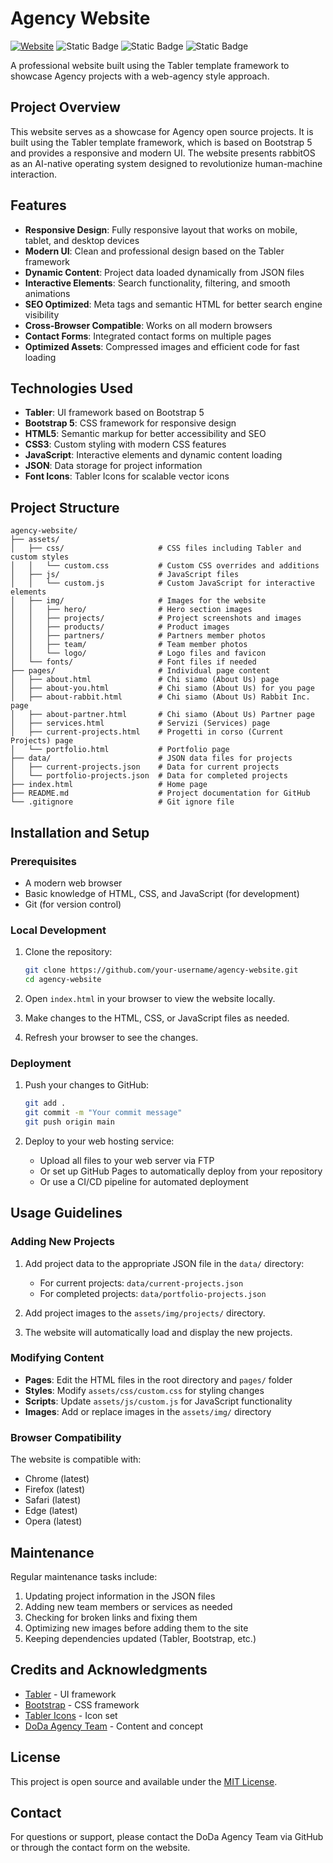 # Agency Website

[![Website](https://img.shields.io/website?url=https%3A%2F%2Fdoda-agency.github.io%2Fagency-website)]([https://doda-agency.github.io/agency-website]) ![Static Badge](https://img.shields.io/badge/Content_and_concept_hours-5h-yellow) ![Static Badge](https://img.shields.io/badge/AI_hours-1h-orange) ![Static Badge](https://img.shields.io/badge/DoDa_hours-4h-rebeccapurple)

A professional website built using the Tabler template framework to showcase Agency projects with a web-agency style approach.

## Project Overview

This website serves as a showcase for Agency open source projects. It is built using the Tabler template framework, which is based on Bootstrap 5 and provides a responsive and modern UI. The website presents rabbitOS as an AI-native operating system designed to revolutionize human-machine interaction.

## Features

- **Responsive Design**: Fully responsive layout that works on mobile, tablet, and desktop devices
- **Modern UI**: Clean and professional design based on the Tabler framework
- **Dynamic Content**: Project data loaded dynamically from JSON files
- **Interactive Elements**: Search functionality, filtering, and smooth animations
- **SEO Optimized**: Meta tags and semantic HTML for better search engine visibility
- **Cross-Browser Compatible**: Works on all modern browsers
- **Contact Forms**: Integrated contact forms on multiple pages
- **Optimized Assets**: Compressed images and efficient code for fast loading

## Technologies Used

- **Tabler**: UI framework based on Bootstrap 5
- **Bootstrap 5**: CSS framework for responsive design
- **HTML5**: Semantic markup for better accessibility and SEO
- **CSS3**: Custom styling with modern CSS features
- **JavaScript**: Interactive elements and dynamic content loading
- **JSON**: Data storage for project information
- **Font Icons**: Tabler Icons for scalable vector icons

## Project Structure

```
agency-website/
├── assets/
│   ├── css/                     # CSS files including Tabler and custom styles
│   │   └── custom.css           # Custom CSS overrides and additions
│   ├── js/                      # JavaScript files
│   │   └── custom.js            # Custom JavaScript for interactive elements
│   ├── img/                     # Images for the website
│   │   ├── hero/                # Hero section images
│   │   ├── projects/            # Project screenshots and images
│   │   ├── products/            # Product images
│   │   ├── partners/            # Partners member photos
│   │   ├── team/                # Team member photos
│   │   └── logo/                # Logo files and favicon
│   └── fonts/                   # Font files if needed
├── pages/                       # Individual page content
│   ├── about.html               # Chi siamo (About Us) page
│   ├── about-you.html           # Chi siamo (About Us) for you page
│   ├── about-rabbit.html        # Chi siamo (About Us) Rabbit Inc. page
│   ├── about-partner.html       # Chi siamo (About Us) Partner page
│   ├── services.html            # Servizi (Services) page
│   ├── current-projects.html    # Progetti in corso (Current Projects) page
│   └── portfolio.html           # Portfolio page
├── data/                        # JSON data files for projects
│   ├── current-projects.json    # Data for current projects
│   └── portfolio-projects.json  # Data for completed projects
├── index.html                   # Home page
├── README.md                    # Project documentation for GitHub
└── .gitignore                   # Git ignore file
```

## Installation and Setup

### Prerequisites

- A modern web browser
- Basic knowledge of HTML, CSS, and JavaScript (for development)
- Git (for version control)

### Local Development

1. Clone the repository:
   ```bash
   git clone https://github.com/your-username/agency-website.git
   cd agency-website
   ```

2. Open `index.html` in your browser to view the website locally.

3. Make changes to the HTML, CSS, or JavaScript files as needed.

4. Refresh your browser to see the changes.

### Deployment

1. Push your changes to GitHub:
   ```bash
   git add .
   git commit -m "Your commit message"
   git push origin main
   ```

2. Deploy to your web hosting service:
   - Upload all files to your web server via FTP
   - Or set up GitHub Pages to automatically deploy from your repository
   - Or use a CI/CD pipeline for automated deployment

## Usage Guidelines

### Adding New Projects

1. Add project data to the appropriate JSON file in the `data/` directory:
   - For current projects: `data/current-projects.json`
   - For completed projects: `data/portfolio-projects.json`

2. Add project images to the `assets/img/projects/` directory.

3. The website will automatically load and display the new projects.

### Modifying Content

- **Pages**: Edit the HTML files in the root directory and `pages/` folder
- **Styles**: Modify `assets/css/custom.css` for styling changes
- **Scripts**: Update `assets/js/custom.js` for JavaScript functionality
- **Images**: Add or replace images in the `assets/img/` directory

### Browser Compatibility

The website is compatible with:
- Chrome (latest)
- Firefox (latest)
- Safari (latest)
- Edge (latest)
- Opera (latest)

## Maintenance

Regular maintenance tasks include:

1. Updating project information in the JSON files
2. Adding new team members or services as needed
3. Checking for broken links and fixing them
4. Optimizing new images before adding them to the site
5. Keeping dependencies updated (Tabler, Bootstrap, etc.)

## Credits and Acknowledgments

- [Tabler](https://tabler.io/) - UI framework
- [Bootstrap](https://getbootstrap.com/) - CSS framework
- [Tabler Icons](https://tabler-icons.io/) - Icon set
- [DoDa Agency Team](https://github.com/orgs/DoDa-e-Agency/people) - Content and concept

## License

This project is open source and available under the [MIT License](LICENSE).

## Contact

For questions or support, please contact the DoDa Agency Team via GitHub or through the contact form on the website.
